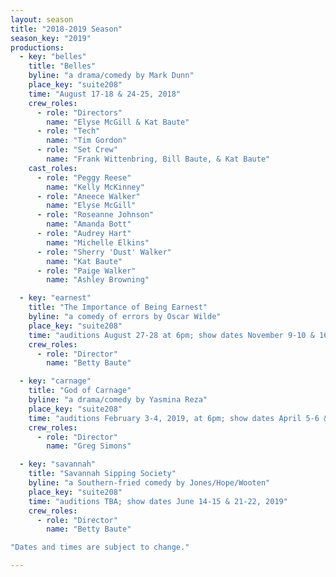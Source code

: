 ```yaml
---
layout: season
title: "2018-2019 Season"
season_key: "2019"
productions:
  - key: "belles"
    title: "Belles"
    byline: "a drama/comedy by Mark Dunn"
    place_key: "suite208"
    time: "August 17-18 & 24-25, 2018"
    crew_roles:
      - role: "Directors"
        name: "Elyse McGill & Kat Baute"
      - role: "Tech"
        name: "Tim Gordon"
      - role: "Set Crew"
        name: "Frank Wittenbring, Bill Baute, & Kat Baute"
    cast_roles:
      - role: "Peggy Reese"
        name: "Kelly McKinney"
      - role: "Aneece Walker"
        name: "Elyse McGill"
      - role: "Roseanne Johnson"
        name: "Amanda Bott"
      - role: "Audrey Hart"
        name: "Michelle Elkins"
      - role: "Sherry 'Dust' Walker"
        name: "Kat Baute"
      - role: "Paige Walker"
        name: "Ashley Browning"

  - key: "earnest"
    title: "The Importance of Being Earnest"
    byline: "a comedy of errors by Oscar Wilde"
    place_key: "suite208"
    time: "auditions August 27-28 at 6pm; show dates November 9-10 & 16-17, 2018"
    crew_roles:
      - role: "Director"
        name: "Betty Baute"

  - key: "carnage"
    title: "God of Carnage"
    byline: "a drama/comedy by Yasmina Reza"
    place_key: "suite208"
    time: "auditions February 3-4, 2019, at 6pm; show dates April 5-6 & 12-13, 2019"
    crew_roles:
      - role: "Director"
        name: "Greg Simons"

  - key: "savannah"
    title: "Savannah Sipping Society"
    byline: "a Southern-fried comedy by Jones/Hope/Wooten"
    place_key: "suite208"
    time: "auditions TBA; show dates June 14-15 & 21-22, 2019"
    crew_roles:
      - role: "Director"
        name: "Betty Baute"

"Dates and times are subject to change."

---
```

